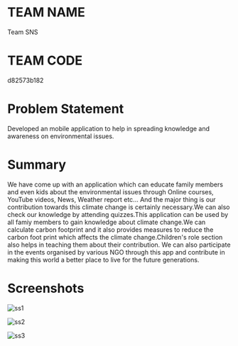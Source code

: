 
# TEAM NAME
Team SNS

# TEAM CODE
d82573b182

# Problem Statement
Developed an mobile application to help in spreading knowledge and awareness on environmental issues.

# Summary

We have come up with an application which can educate family members and even kids about the environmental issues through Online courses, YouTube videos, News, Weather report etc... And the major thing is our contribution towards this climate change is certainly necessary.We can also check our knowledge by attending quizzes.This application can be
used by all famiy members to gain knowledge about climate change.We can calculate carbon footprint and it also provides measures to reduce the carbon foot print which affects the climate change.Children's role section also helps in teaching them about their contribution. We can also participate in the events organised by various NGO through this app and contribute in making this world a better place to live for the future generations.

# Screenshots

![ss1](https://user-images.githubusercontent.com/59878100/111736422-ce78c480-88a3-11eb-8557-7fda51061bb3.jpeg)

![ss2](https://user-images.githubusercontent.com/59878100/111736581-21527c00-88a4-11eb-973d-1c54bf94dd65.jpeg)

![ss3](https://user-images.githubusercontent.com/59878100/111736709-62e32700-88a4-11eb-996a-8dc03f4f01dc.jpeg)
